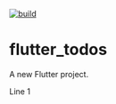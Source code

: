 [![build](https://github.com/felangel/bloc/workflows/build/badge.svg)](https://github.com/felangel/bloc/actions)

# flutter_todos

A new Flutter project.

Line 1




